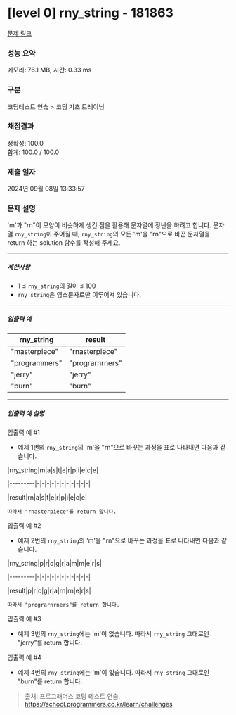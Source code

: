 # [level 0] rny_string - 181863 

[문제 링크](https://school.programmers.co.kr/learn/courses/30/lessons/181863) 

### 성능 요약

메모리: 76.1 MB, 시간: 0.33 ms

### 구분

코딩테스트 연습 > 코딩 기초 트레이닝

### 채점결과

정확성: 100.0<br/>합계: 100.0 / 100.0

### 제출 일자

2024년 09월 08일 13:33:57

### 문제 설명

<p>'m'과 "rn"이 모양이 비슷하게 생긴 점을 활용해 문자열에 장난을 하려고 합니다. 문자열 <code>rny_string</code>이 주어질 때, <code>rny_string</code>의 모든 'm'을 "rn"으로 바꾼 문자열을 return 하는 solution 함수를 작성해 주세요.</p>

<hr>

<h5>제한사항</h5>

<ul>
<li>1 ≤ <code>rny_string</code>의 길이 ≤ 100</li>
<li><code>rny_string</code>은 영소문자로만 이루어져 있습니다.</li>
</ul>

<hr>

<h5>입출력 예</h5>
<table class="table">
        <thead><tr>
<th>rny_string</th>
<th>result</th>
</tr>
</thead>
        <tbody><tr>
<td>"masterpiece"</td>
<td>"rnasterpiece"</td>
</tr>
<tr>
<td>"programmers"</td>
<td>"prograrnrners"</td>
</tr>
<tr>
<td>"jerry"</td>
<td>"jerry"</td>
</tr>
<tr>
<td>"burn"</td>
<td>"burn"</td>
</tr>
</tbody>
      </table>
<hr>

<h5>입출력 예 설명</h5>

<p>입출력 예 #1</p>

<ul>
<li>예제 1번의 <code>rny_string</code>의 'm'을 "rn"으로 바꾸는 과정을 표로 나타내면 다음과 같습니다.</li>
</ul>

<p>|rny_string|m|a|s|t|e|r|p|i|e|c|e|</p>

<p>|---------|-|-|-|-|-|-|-|-|-|-|-|</p>

<p>|result|rn|a|s|t|e|r|p|i|e|c|e|</p>
<div class="highlight"><pre class="codehilite"><code>따라서 "rnasterpiece"를 return 합니다.
</code></pre></div>
<p>입출력 예 #2</p>

<ul>
<li>예제 2번의 <code>rny_string</code>의 'm'을 "rn"으로 바꾸는 과정을 표로 나타내면 다음과 같습니다.</li>
</ul>

<p>|rny_string|p|r|o|g|r|a|m|m|e|r|s|</p>

<p>|---------|-|-|-|-|-|-|-|-|-|-|-|</p>

<p>|result|p|r|o|g|r|a|rn|rn|e|r|s|</p>
<div class="highlight"><pre class="codehilite"><code>따라서 "prograrnrners"를 return 합니다.
</code></pre></div>
<p>입출력 예 #3</p>

<ul>
<li>예제 3번의 <code>rny_string</code>에는 'm'이 없습니다. 따라서 <code>rny_string</code> 그대로인 "jerry"를 return 합니다.</li>
</ul>

<p>입출력 예 #4</p>

<ul>
<li>예제 4번의 <code>rny_string</code>에는 'm'이 없습니다. 따라서 <code>rny_string</code> 그대로인 "burn"를 return 합니다.</li>
</ul>


> 출처: 프로그래머스 코딩 테스트 연습, https://school.programmers.co.kr/learn/challenges